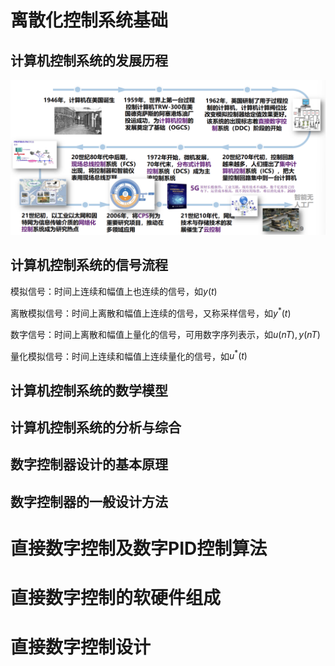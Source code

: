 # 离散化控制系统基础

## 计算机控制系统的发展历程

![image-20220427161449236](%E6%95%B0%E5%AD%97%E6%8E%A7%E5%88%B6%E7%B3%BB%E7%BB%9F.assets/image-20220427161449236.png)

## 计算机控制系统的信号流程

模拟信号：时间上连续和幅值上也连续的信号，如$y(t)$

离散模拟信号：时间上离散和幅值上连续的信号，又称采样信号，如$y^*(t)$

数字信号：时间上离散和幅值上量化的信号，可用数字序列表示，如$u(nT),y(nT)$

量化模拟信号：时间上连续和幅值上连续量化的信号，如$u^*(t)$



## 计算机控制系统的数学模型

## 计算机控制系统的分析与综合

## 数字控制器设计的基本原理

## 数字控制器的一般设计方法



# 直接数字控制及数字PID控制算法

# 直接数字控制的软硬件组成

# 直接数字控制设计